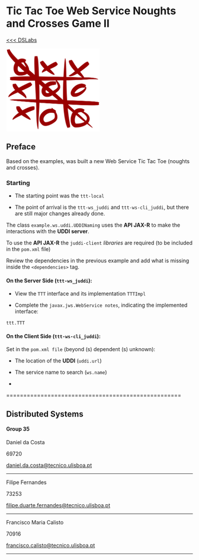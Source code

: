 # Tic Tac Toe Web Service Noughts and Crosses Game II

[<<< DSLabs](https://github.com/FMCalisto/DSLabs)

<img src="assets/2000px-Tic_tac_toe.png" alt="Tic Tac Toe" align="center" width="50%"/>

## Preface

Based on the examples, was built a new Web Service Tic Tac Toe (noughts and crosses).


### Starting

- The starting point was the ```ttt-local```

- The point of arrival is the ```ttt-ws_juddi``` and ```ttt-ws-cli_juddi```, but there are still major changes
already done.

The class ```example.ws.uddi.UDDINaming``` uses the **API JAX-R** to make the interactions with the
**UDDI server**.

To use the **API JAX-R** the ```juddi-client``` *libraries* are required
(to be included in the ```pom.xml``` file)

Review the dependencies in the previous example and add what is missing inside the ```<dependencies>``` tag.


#### On the Server Side (```ttt-ws_juddi```):

- View the ```TTT``` interface and its implementation ```TTTImpl```

- Complete the ```javax.jws.WebService notes```, indicating the implemented interface:

```
ttt.TTT
```


#### On the Client Side (```ttt-ws-cli_juddi```):

Set in the ```pom.xml file``` (beyond (s) dependent (s) unknown):

- The location of the **UDDI** (```uddi.url```)

- The service name to search (```ws.name```)
- 

===================================================

Distributed Systems
-------------------

#### Group 35

Daniel da Costa

69720

daniel.da.costa@tecnico.ulisboa.pt

-------------------

Filipe Fernandes

73253

filipe.duarte.fernandes@tecnico.ulisboa.pt

-------------------

Francisco Maria Calisto

70916

francisco.calisto@tecnico.ulisboa.pt

-------------------
